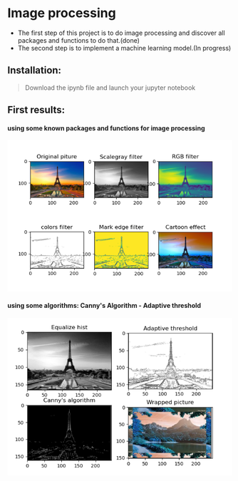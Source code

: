# Image processing
* The first step of this project is to do image processing and discover all packages and functions to do that.(done)
* The second step is to implement a machine learning model.(In progress)

## Installation:
> Download the ipynb file and launch your jupyter notebook

## First results:
#### using some known packages and functions for image processing
![Result 1](images/result1.PNG)

#### using some algorithms: Canny's Algorithm - Adaptive threshold
![Result 2](/images/result2.PNG)
